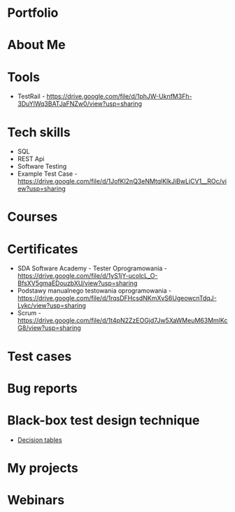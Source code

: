 # Portfolio
# About Me
# Tools
* TestRail - https://drive.google.com/file/d/1phJW-UknfM3Fh-3DuYlWq3BATJaFNZw0/view?usp=sharing
# Tech skills
* SQL
* REST Api
* Software Testing
* Example Test Case - https://drive.google.com/file/d/1JofKl2nQ3eNMtqlKlkJiBwLjCV1__ROc/view?usp=sharing
# Courses 
# Certificates
* SDA Software Academy - Tester Oprogramowania - https://drive.google.com/file/d/1yS1jY-ucolcL_O-BfsXV5gmaEDouzbXU/view?usp=sharing
* Podstawy manualnego testowania oprogramowania - https://drive.google.com/file/d/1rqsDFHcsdNKmXvS6UgeowcnTdqJ-Lykc/view?usp=sharing
* Scrum - https://drive.google.com/file/d/1t4pN2ZzEOGjd7Jw5XaWMeuM63MmlKcG8/view?usp=sharing
# Test cases
# Bug reports
# Black-box test design technique
-  [Decision tables](https://drive.google.com/file/d/1lNJbw4WJKn2yt-6gCzaSnbHYqa-nABR2/view?usp=sharing)
# My projects
# Webinars
